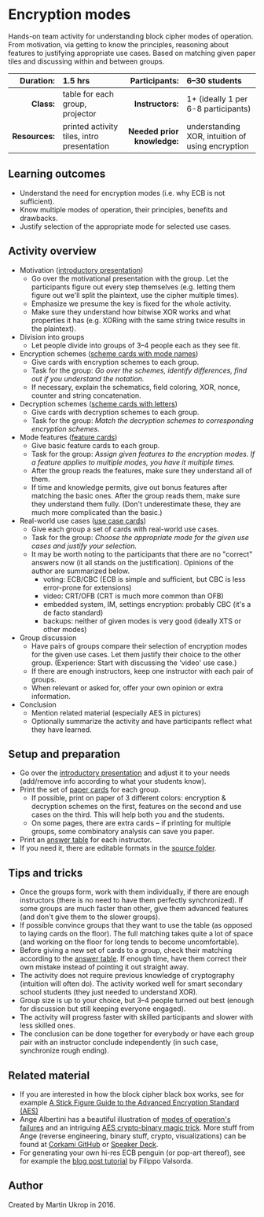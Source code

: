 # Encryption modes

Hands-on team activity for understanding block cipher modes of operation. From motivation, via getting to know the principles, reasoning about features to justifying appropriate use cases. Based on matching given paper tiles and discussing within and between groups.

| **Duration:**  | 1.5 hrs                            | **Participants:** | 6–30 students |
| -------------: | :--------------------------------- | ----------------: | :------------ |
| **Class:**     | table for each group, projector    | **Instructors:**  | 1+ (ideally 1 per 6-8 participants) |
| **Resources:** | printed activity tiles, intro presentation | **Needed prior knowledge:** | understanding XOR, intuition of using encryption |

## Learning outcomes

* Understand the need for encryption modes (i.e. why ECB is not sufficient).
* Know multiple modes of operation, their principles, benefits and drawbacks.
* Justify selection of the appropriate mode for selected use cases.

## Activity overview

* Motivation ([introductory presentation](slides.pdf))
  * Go over the motivational presentation with the group. Let the participants figure out every step themselves (e.g. letting them figure out we'll split the plaintext, use the cipher multiple times).
  * Emphasize we presume the key is fixed for the whole activity.
  * Make sure they understand how bitwise XOR works and what properties it has (e.g. XORing with the same string twice results in the plaintext).
* Division into groups
  * Let people divide into groups of 3–4 people each as they see fit.
* Encryption schemes ([scheme cards with mode names](cards.pdf))
  * Give cards with encryption schemes to each group.
  * Task for the group: *Go over the schemes, identify differences, find out if you understand the notation.*
  * If necessary, explain the schematics, field coloring, XOR, nonce, counter and string concatenation.
* Decryption schemes ([scheme cards with letters](cards.pdf))
  * Give cards with decryption schemes to each group.
  * Task for the group: *Match the decryption schemes to corresponding encryption schemes.*
* Mode features ([feature cards](cards.pdf))
  * Give basic feature cards to each group.
  * Task for the group: *Assign given features to the encryption modes. If a feature applies to multiple modes, you have it multiple times.*
  * After the group reads the features, make sure they understand all of them.
  * If time and knowledge permits, give out bonus features after matching the basic ones. After the group reads them, make sure they understand them fully. (Don't underestimate these, they are much more complicated than the basic.)
* Real-world use cases ([use case cards](cards.pdf))
  * Give each group a set of cards with real-world use cases.
  * Task for the group: *Choose the appropriate mode for the given use cases and justify your selection.*
  * It may be worth noting to the participants that there are no "correct" answers now (it all stands on the justification). Opinions of the author are summarized below.
    * voting: ECB/CBC (ECB is simple and sufficient, but CBC is less error-prone for extensions)
    * video: CRT/OFB (CRT is much more common than OFB)
    * embedded system, IM, settings encryption: probably CBC (it's a de facto standard)
    * backups: neither of given modes is very good (ideally XTS or other modes)
* Group discussion
  * Have pairs of groups compare their selection of encryption modes for the given use cases. Let them justify their choice to the other group. (Experience: Start with discussing the 'video' use case.)
  * If there are enough instructors, keep one instructor with each pair of groups.
  * When relevant or asked for, offer your own opinion or extra information.
* Conclusion
  * Mention related material (especially AES in pictures)
  * Optionally summarize the activity and have participants reflect what they have learned.

## Setup and preparation

* Go over the [introductory presentation](slides.pdf) and adjust it to your needs (add/remove info according to what your students know). 
* Print the set of [paper cards](cards.pdf) for each group.
  * If possible, print on paper of 3 different colors: encryption & decryption schemes on the first, features on the second and use cases on the third. This will help both you and the students.
  * On some pages, there are extra cards – if printing for multiple groups, some combinatory analysis can save you paper.
* Print an [answer table](key.pdf) for each instructor.
* If you need it, there are editable formats in the [source folder](sources).

## Tips and tricks

* Once the groups form, work with them individually, if there are enough instructors (there is no need to have them perfectly synchronized). If some groups are much faster than other, give them advanced features (and don't give them to the slower groups).
* If possible convince groups that they want to use the table (as opposed to laying cards on the floor). The full matching takes quite a lot of space (and working on the floor for long tends to become uncomfortable).
* Before giving a new set of cards to a group, check their matching according to the [answer table](key.pdf). If 
enough time, have them correct their own mistake instead of pointing it out straight away.
* The activity does not require previous knowledge of cryptography (intuition will often do). The activity worked well for smart secondary school students (they just needed to understand XOR).
* Group size is up to your choice, but 3–4 people turned out best (enough for discussion but still keeping everyone engaged).
* The activity will progress faster with skilled participants and slower with less skilled ones.
* The conclusion can be done together for everybody or have each group pair with an instructor conclude independently (in such case, synchronize rough ending).

## Related material

* If you are interested in how the block cipher black box works, see for example [A Stick Figure Guide to the Advanced Encryption Standard (AES)](http://www.moserware.com/2009/09/stick-figure-guide-to-advanced.html)
* Ange Albertini has a beautiful illustration of [modes of operation's failures](https://raw.githubusercontent.com/corkami/pics/master/binary/CryptoModes.png) and an intriguing [AES crypto-binary magic trick](https://speakerdeck.com/ange/when-aes-equals-episode-v). More stuff from Ange (reverse engineering, binary stuff, crypto, visualizations) can be found at [Corkami GitHub](https://github.com/corkami) or [Speaker Deck](https://speakerdeck.com/ange).
* For generating your own hi-res ECB penguin (or pop-art thereof), see for example the [blog post tutorial](https://blog.filippo.io/the-ecb-penguin/) by Filippo Valsorda.

## Author

Created by Martin Ukrop in 2016.
